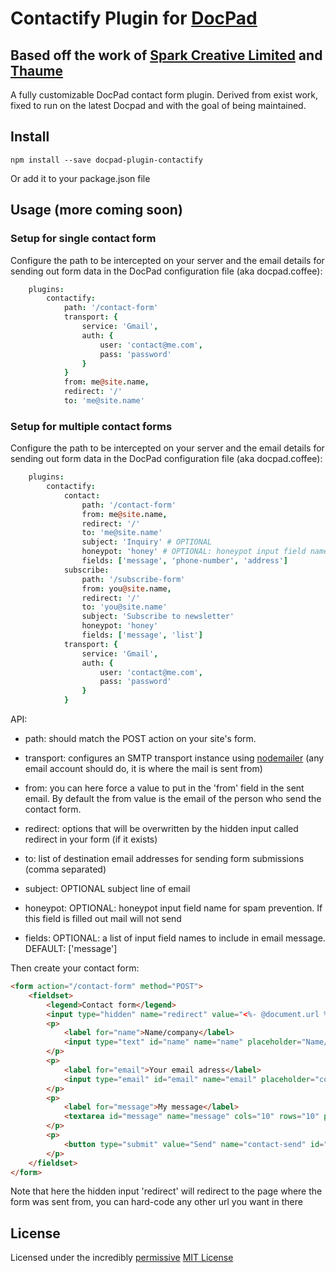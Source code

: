 # Contactify Plugin for [DocPad](http://docpad.org)
## Based off the work of [Spark Creative Limited](https://github.com/Sparks-Creative-Limited/docpad-plugin-formmail) and [Thaume](https://github.com/thaume/docpad-plugin-contactify)

A fully customizable DocPad contact form plugin. Derived from exist work, fixed to run on the latest Docpad and with the goal of being maintained.


## Install

```
npm install --save docpad-plugin-contactify
```

Or add it to your package.json file


## Usage (more coming soon)

### Setup for single contact form

Configure the path to be intercepted on your server and the email details for sending out form data in the DocPad configuration file (aka docpad.coffee):

```coffeescript
	plugins:
		contactify:
			path: '/contact-form'
			transport: {
				service: 'Gmail',
				auth: {
					user: 'contact@me.com',
					pass: 'password'
				}
			}
			from: me@site.name,
			redirect: '/'
			to: 'me@site.name'
```

### Setup for multiple contact forms

Configure the path to be intercepted on your server and the email details for sending out form data in the DocPad configuration file (aka docpad.coffee):

```coffeescript
	plugins:
		contactify:
			contact:
				path: '/contact-form'
				from: me@site.name,
				redirect: '/'
				to: 'me@site.name'
				subject: 'Inquiry' # OPTIONAL
				honeypot: 'honey' # OPTIONAL: honeypot input field name
				fields: ['message', 'phone-number', 'address']
			subscribe:
				path: '/subscribe-form'
				from: you@site.name,
				redirect: '/'
				to: 'you@site.name'
				subject: 'Subscribe to newsletter'
				honeypot: 'honey'
				fields: ['message', 'list']
			transport: {
				service: 'Gmail',
				auth: {
					user: 'contact@me.com',
					pass: 'password'
				}
			}
```

API:
- path: should match the POST action on your site's form.

- transport: configures an SMTP transport instance using [nodemailer](http://www.nodemailer.com/) (any email account should do, it is where the mail is sent from)

- from: you can here force a value to put in the 'from' field in the sent email. By default the from value is the email of the person who send the contact form.

- redirect: options that will be overwritten by the hidden input called redirect in your form (if it exists)

- to: list of destination email addresses for sending form submissions (comma separated)

- subject: OPTIONAL subject line of email

- honeypot:  OPTIONAL: honeypot input field name for spam prevention. If this field is filled out mail will not send

- fields: OPTIONAL: a list of input field names to include in email message. DEFAULT: ['message']


Then create your contact form:

```HTML
<form action="/contact-form" method="POST">
	<fieldset>
		<legend>Contact form</legend>
		<input type="hidden" name="redirect" value="<%- @document.url %>?formSent=1">
		<p>
			<label for="name">Name/company</label>
			<input type="text" id="name" name="name" placeholder="Name/company" />
		</p>
		<p>
			<label for="email">Your email adress</label>
			<input type="email" id="email" name="email" placeholder="contact@me.com" />
		</p>
		<p>
			<label for="message">My message</label>
			<textarea id="message" name="message" cols="10" rows="10" placeholder="Your message..."></textarea>
		</p>
		<p>
			<button type="submit" value="Send" name="contact-send" id="contact-send">Send</button>
		</p>
	</fieldset>
</form>
```

Note that here the hidden input 'redirect' will redirect to the page where the form was sent from, you can hard-code any other url you want in there

## License
Licensed under the incredibly [permissive](http://en.wikipedia.org/wiki/Permissive_free_software_licence) [MIT License](http://creativecommons.org/licenses/MIT/)
